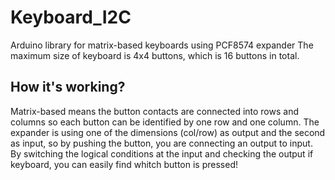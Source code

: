 # Keyboard_I2C

Arduino library for matrix-based keyboards using PCF8574 expander
The maximum size of keyboard is 4x4 buttons, which is 16 buttons in total.

<h2> How it's working? </h2>
Matrix-based means the button contacts are connected into rows and columns so each button can be identified by one row and one column. 
The expander is using one of the dimensions (col/row) as output and the second as input, so by pushing the button, you are connecting an output to input. 
By switching the logical conditions at the input and checking the output if keyboard, you can easily find whitch button is pressed!
